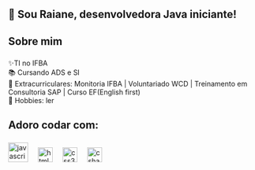 <h2 align="left"> 👋 Sou Raiane, desenvolvedora Java iniciante! </h2>

###

<h2 align="left">Sobre mim</h2>

###

<p align="left">✨TI no IFBA<br>📚 Cursando ADS e SI <br>🎯 Extracurriculares: Monitoria IFBA | Voluntariado WCD | Treinamento em Consultoria SAP | Curso EF(English first)<br>🎲 Hobbies: ler</p>

###

<h2 align="left">Adoro codar com:</h2>

###

<div align="left">
  <img src="https://cdn.jsdelivr.net/gh/devicons/devicon/icons/javascript/javascript-original.svg" height="40" alt="javascript logo"  />
  <img width="12" />
  <img src="https://cdn.jsdelivr.net/gh/devicons/devicon/icons/html5/html5-original.svg" height="30" alt="html5 logo"  />
  <img width="12" />
  <img src="https://cdn.jsdelivr.net/gh/devicons/devicon/icons/css3/css3-original.svg" height="30" alt="css3 logo"  />
  <img width="12" />
  <img src="https://cdn.jsdelivr.net/gh/devicons/devicon/icons/csharp/csharp-original.svg" height="30" alt="csharp logo"  />
</div>


